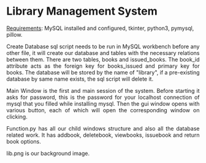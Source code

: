 # Library Management System

<ins>Requirements</ins>: MySQL installed and configured, tkinter, python3, pymysql, pillow.

<p align="justify">
Create Database sql script needs to be run in MySQL workbench before any other file, it will create our database and tables
with the necessary relations between them. There are two tables, books and issued_books. The book_id attribute acts as the foreign key for books_issued 
and primary key for books. The database will be stored by the name of "library", if a pre-existing database by same name exists, the sql script will delete it.
</p>

<p align="justify">
Main Window is the first and main session of the system. Before starting it asks for password, this is the password for your localhost connection of mysql that
you filled while installing mysql. Then the gui window opens with various button, each of which will open the corresponding window on clicking.
</p>

<p align="justify">
Function.py has all our child windows structure and also all the database related work. It has addbook, deletebook, viewbooks, issuebook and return book options.
</p>

lib.png is our background image. 
